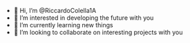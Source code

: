 - 👋 Hi, I’m @RiccardoColella1A
- 👀 I’m interested in developing the future with you
- 🌱 I’m currently learning new things
- 💞️ I’m looking to collaborate on interesting projects with you
